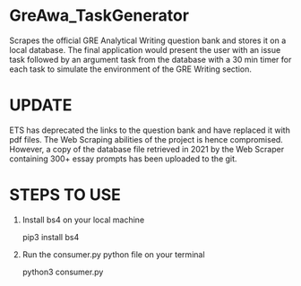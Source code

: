 # GreAwa_TaskGenerator
Scrapes the official GRE Analytical Writing question bank and stores it on a local database. The final application would present the user with an issue task followed by an argument task from the database with a 30 min timer for each task to simulate the environment of the GRE Writing section.

# UPDATE

ETS has deprecated the links to the question bank and have replaced it with pdf files. The Web Scraping abilities of the project is hence compromised. However, a copy of the database file retrieved in 2021 by the Web Scraper containing 300+ essay prompts has been uploaded to the git.

# STEPS TO USE

1. Install bs4 on your local machine

    pip3 install bs4

2. Run the consumer.py python file on your terminal

    python3 consumer.py
